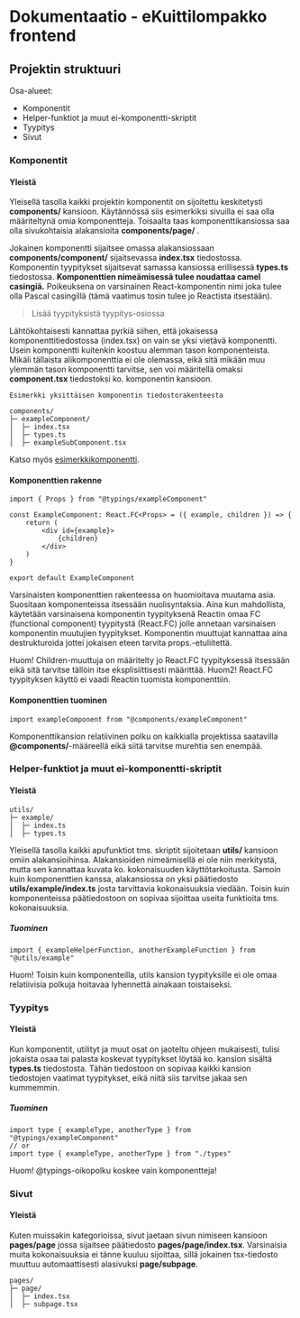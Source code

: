 # Dokumentaatio - eKuittilompakko frontend
## Projektin struktuuri
Osa-alueet:
  - Komponentit
  - Helper-funktiot ja muut ei-komponentti-skriptit
  - Tyypitys
  - Sivut

### Komponentit
#### Yleistä
Yleisellä tasolla kaikki projektin komponentit on sijoitettu keskitetysti **components/** kansioon. Käytännössä siis esimerkiksi sivuilla ei saa olla määriteltynä omia komponentteja. Toisaalta taas komponenttikansiossa saa olla sivukohtaisia alakansioita **components/page/** .

Jokainen komponentti sijaitsee omassa alakansiossaan **components/component/** sijaitsevassa **index.tsx** tiedostossa. Komponentin tyypitykset sijaitsevat samassa kansiossa erillisessä **types.ts** tiedostossa. **Komponenttien nimeämisessä tulee noudattaa camel casingiä.** Poikeuksena on varsinainen React-komponentin nimi joka tulee olla Pascal casingillä (tämä vaatimus tosin tulee jo Reactista itsestään).
> Lisää tyypityksistä tyypitys-osiossa

Lähtökohtaisesti kannattaa pyrkiä siihen, että jokaisessa komponenttitiedostossa (index.tsx) on vain se yksi vietävä komponentti. Usein komponentti kuitenkin koostuu alemman tason komponenteista. Mikäli tällaista alikomponenttia ei ole olemassa, eikä sitä mikään muu ylemmän tason komponentti tarvitse, sen voi määritellä omaksi **component.tsx** tiedostoksi ko. komponentin kansioon.

```
Esimerkki yksittäisen komponentin tiedostorakenteesta

components/
├─ exampleComponent/
│  ├─ index.tsx
│  ├─ types.ts
│  ├─ exampleSubComponent.tsx
```
Katso myös [esimerkkikomponentti](components/exampleComponent).

#### Komponenttien rakenne
```tsx
import { Props } from "@typings/exampleComponent"

const ExampleComponent: React.FC<Props> = ({ example, children }) => {
    return (
        <div id={example}>
            {children}
        </div>
    )
}

export default ExampleComponent
```
Varsinaisten komponenttien rakenteessa on huomioitava muutama asia. Suositaan komponenteissa itsessään nuolisyntaksia. Aina kun mahdollista, käytetään varsinaisena komponentin tyypityksenä Reactin omaa FC (functional component) tyypitystä (React.FC<T>) jolle annetaan varsinaisen komponentin muutujien tyypitykset. Komponentin muuttujat kannattaa aina destrukturoida jottei jokaisen eteen tarvita props.-etuliitettä. 

Huom! Children-muuttuja on määritelty jo React.FC tyypityksessä itsessään eikä sitä tarvitse tällöin itse eksplisiittisesti määrittää. 
Huom2! React.FC tyypityksen käyttö ei vaadi Reactin tuomista komponenttiin.

#### Komponenttien tuominen
```tsx
import exampleComponent from "@components/exampleComponent"
```
Komponenttikansion relatiivinen polku on kaikkialla projektissa saatavilla **@components/**-määreellä eikä siitä tarvitse murehtia sen enempää.
  
### Helper-funktiot ja muut ei-komponentti-skriptit
#### Yleistä
```
utils/
├─ example/
│  ├─ index.ts
│  ├─ types.ts
```
Yleisellä tasolla kaikki apufunktiot tms. skriptit sijoitetaan **utils/** kansioon omiin alakansioihinsa. Alakansioiden nimeämisellä ei ole niin merkitystä, mutta sen kannattaa kuvata ko. kokonaisuuden käyttötarkoitusta. Samoin kuin komponenttien kanssa, alakansiossa on yksi päätiedosto **utils/example/index.ts** josta tarvittavia kokonaisuuksia viedään. Toisin kuin komponenteissa päätiedostoon on sopivaa sijoittaa useita funktioita tms. kokonaisuuksia.
  
##### Tuominen
```tsx
import { exampleHelperFunction, anotherExampleFunction } from "@utils/example"
```
Huom! Toisin kuin komponenteilla, utils kansion tyypityksille ei ole omaa relatiivisia polkuja hoitavaa lyhennettä ainakaan toistaiseksi.
  
### Tyypitys
  
#### Yleistä
Kun komponentit, utilityt ja muut osat on jaoteltu ohjeen mukaisesti, tulisi jokaista osaa tai palasta koskevat tyypitykset löytää ko. kansion sisältä **types.ts** tiedostosta. Tähän tiedostoon on sopivaa kaikki kansion tiedostojen vaatimat tyypitykset, eikä niitä siis tarvitse jakaa sen kummemmin.

##### Tuominen
```tsx
import type { exampleType, anotherType } from "@typings/exampleComponent"
// or
import type { exampleType, anotherType } from "./types"
```
Huom! @typings-oikopolku koskee vain komponentteja!
  
### Sivut
#### Yleistä
Kuten muissakin kategorioissa, sivut jaetaan sivun nimiseen kansioon **pages/page** jossa sijaitsee päätiedosto **pages/page/index.tsx**. Varsinaisia muita kokonaisuuksia ei tänne kuuluu sijoittaa, sillä jokainen tsx-tiedosto muuttuu automaattisesti alasivuksi **page/subpage**.
```
pages/
├─ page/
│  ├─ index.tsx
│  ├─ subpage.tsx
```

